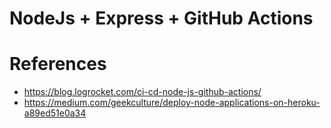 # NodeJs + Express + GitHub Actions

# References

- https://blog.logrocket.com/ci-cd-node-js-github-actions/
- https://medium.com/geekculture/deploy-node-applications-on-heroku-a89ed51e0a34
